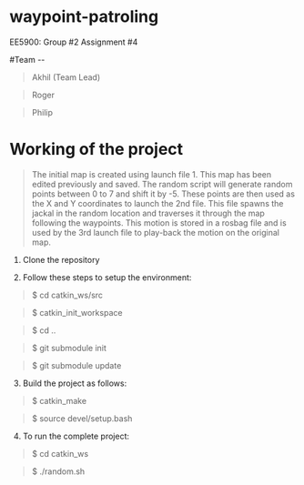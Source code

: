 # waypoint-patroling
EE5900: Group #2 Assignment #4

#Team --
> Akhil (Team Lead)

> Roger

> Philip

# Working of the project
> The initial map is created using launch file 1. This map has been edited previously and saved.
> The random script will generate random points between 0 to 7 and shift it by -5.
> These points are then used as the X and Y coordinates to launch the 2nd file. This file spawns 
the jackal in the random location and traverses it through the map following the waypoints.
> This motion is stored in a rosbag file and is used by the 3rd launch file to play-back the motion
on the original map.

1. Clone the repository

2. Follow these steps to setup the environment:
  > $ cd catkin_ws/src

  > $ catkin_init_workspace

  > $ cd ..

  > $ git submodule init

  > $ git submodule update

3. Build the project as follows:
  > $ catkin_make

  > $ source devel/setup.bash

4. To run the complete project:
  > $ cd catkin_ws

  > $ ./random.sh
